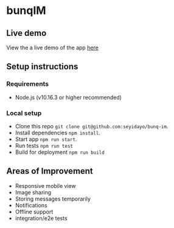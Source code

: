 # bunqIM

## Live demo

View the a live demo of the app [here](https://bunq-im.netlify.app)

## Setup instructions

### Requirements

- Node.js (v10.16.3 or higher recommended)

### Local setup

- Clone this repo `git clone git@github.com:seyidayo/bunq-im`.
- Install dependencies `npm install`.
- Start app `npm run start`.
- Run tests `npm run test`
- Build for deployment `npm run build`

## Areas of Improvement

- Responsive mobile view
- Image sharing
- Storing messages temporarily
- Notifications
- Offline support
- integration/e2e tests
